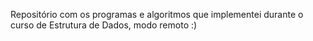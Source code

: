 Repositório com os programas e algoritmos que implementei durante o curso de Estrutura de Dados, modo remoto :)
